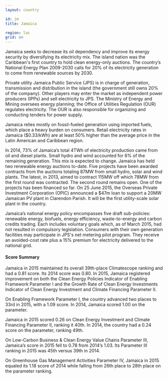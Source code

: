 ```yaml
---
layout: country

id: jm
title: Jamaica

region: lac
grid: on
---
```

Jamaica seeks to decrease its oil dependency and improve its energy security by diversifying its electricity mix. The island nation was the Caribbean's first country to hold clean energy-only auctions. The country’s National Energy Plan 2009-2030 calls for 20% of its electricity generation to come from renewable sources by 2030.

Private utility Jamaica Public Service (JPS) is in charge of generation, transmission and distribution in the island (the government still owns 20% of the company). Other players may enter the market as independent power producers (IPPs) and sell electricity to JPS. The Ministry of Energy and Mining oversees energy planning; the Office of Utilities Regulation (OUR) regulates electricity. The OUR is also responsible for organizing and conducting tenders for power supply.

Jamaica relies mostly on fossil-fueled generation using imported fuels, which place a heavy burden on consumers. Retail electricity rates in Jamaica ($0.33/kWh) are at least 50% higher than the average price in the Latin American and Caribbean region.

In 2014, 73% of Jamaica’s total 4TWh of electricity production came from oil and diesel plants. Small hydro and wind accounted for 6% of the remaining generation. This mix is expected to change. Jamaica has held two renewable energy auctions to-date. Five projects have been awarded contracts from the auctions totaling 87MW from small hydro, solar and wind plants. The latest, in 2013, aimed to contract 115MW off which 78MW from the first round was contracted. The second round remains open. One of the projects has been financed so far. On 25 June 2015, the Overseas Private Investment Corporation (OPIC) announced a $47m loan to support a 20MW Jamaican PV plant in Clarendon Parish. It will be the first utility-scale solar plant in the country.

Jamaica’s national energy policy encompasses five draft sub-policies: renewable energy, biofuels, energy efficiency, waste-to-energy and carbon credits trading. Each includes voluntary goals which, as of March 2015, had not resulted in compulsory legislation. Consumers with their own generation facilities may participate in JPS's net metering pilot program. They receive an avoided-cost rate plus a 15% premium for electricity delivered to the national grid.

#### Score Summary

Jamaica in 2015 maintained its overall 39th-place Climatescope ranking and had a 0.81 score. Its 2014 score was 0.80.
In 2015, Jamaica registered improvement on both the Clean Energy Policies Indicator of Enabling Framework Parameter I and the Growth Rate of Clean Energy Investments Indicator of Clean Energy Investment and Climate Financing Parameter II.

On Enabling Framework Parameter I, the country advanced two places to 33rd in 2015, with a 1.09 score. In 2014, Jamaica scored 1.00 on the parameter.

Jamaica in 2015 scored 0.26 on Clean Energy Investment and Climate Financing Parameter II, ranking it 40th. In 2014, the country had a 0.24 score on the parameter, ranking 49th.

On Low-Carbon Business & Clean Energy Value Chains Parameter III, Jamaica’s score in 2015 fell to 0.78 from 2014’s 1.03. Its Parameter III ranking in 2015 was 45th versus 39th in 2014.

On Greenhouse Gas Management Activities Parameter IV, Jamaica in 2015 equaled its 1.18 score of 2014 while falling from 26th place to 28th place on the parameter ranking.
